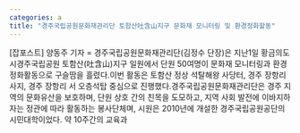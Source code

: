 ```yaml
---
categories: a
title: "경주국립공원문화재관리단 토함산吐含山지구 문화재 모니터링 및 환경정화할동"
---
```

[잡포스트] 양동주 기자 = 경주국립공원문화재관리단(김정수 단장)은 지난1일 황금의도시경주국립공원 토함산(吐含山)지구 일원에서 단원 50여명이 문화재 모니터링과 환경정화활동으로 구슬땀을 흘렸다.이번 활동은 토함산 정상 석탈해왕 사당터, 경주 장항리 사지, 경주 장항리 서 오층석탑 중심으로 진행했다.경주국립공원문화재관리단은 경주 지역의 문화유산을 보호하며, 단원 상호 간의 친목을 도모하고, 지역 사회 발전에 이바지하자는 정관에 따라 활동하는 봉사단체며, 시원은 2010년에 개설한 경주국립공원공단의 시민대학이었다. 약 10주간의 교육과